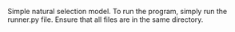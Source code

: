 Simple natural selection model. 
To run the program, simply run the runner.py file. 
Ensure that all files are in the same directory. 
